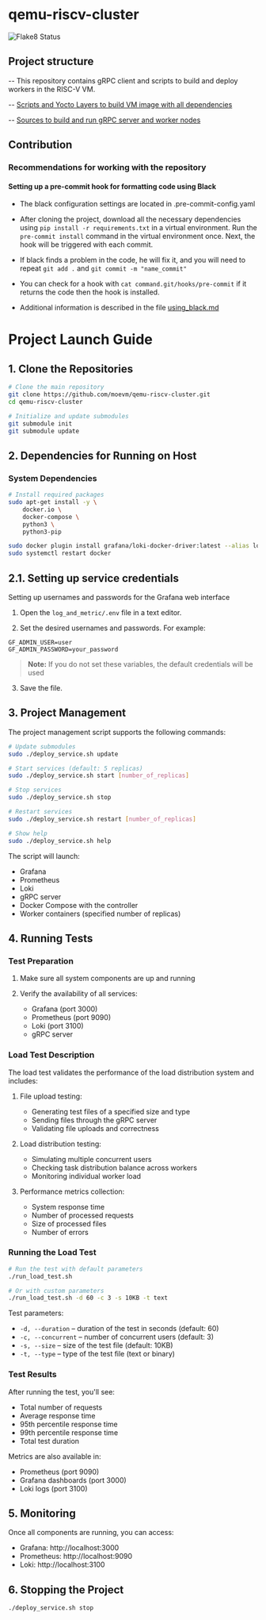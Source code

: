 # qemu-riscv-cluster

![Flake8 Status](https://img.shields.io/github/actions/workflow/status/moevm/qemu-riscv-cluster/.github/workflows/flake8.yml?branch=main&label=Flake8%20Check)

## Project structure
-- This repository contains gRPC client and scripts to build and deploy workers in the RISC-V VM.

-- [Scripts and Yocto Layers to build VM image with all dependencies](https://github.com/moevm/vm_build_risc_v)

-- [Sources to build and run gRPC server and worker nodes](https://github.com/moevm/grpc_server)

## Contribution

### Recommendations for working with the repository

#### Setting up a pre-commit hook for formatting code using Black

- The black configuration settings are located in .pre-commit-config.yaml

- After cloning the project, download all the necessary dependencies using `pip install -r requirements.txt` in a virtual environment. Run the `pre-commit install` command in the virtual environment once. Next, the hook will be triggered with each commit.

- If black finds a problem in the code, he will fix it, and you will need to repeat `git add .` and `git commit -m "name_commit"`

- You can check for a hook with `cat command.git/hooks/pre-commit` if it returns the code then the hook is installed.

- Additional information is described in the file [using_black.md](wiki/using_black.md)

# Project Launch Guide

## 1. Clone the Repositories

```bash
# Clone the main repository
git clone https://github.com/moevm/qemu-riscv-cluster.git
cd qemu-riscv-cluster

# Initialize and update submodules
git submodule init
git submodule update
```

## 2. Dependencies for Running on Host

### System Dependencies

```bash
# Install required packages
sudo apt-get install -y \
    docker.io \
    docker-compose \
    python3 \
    python3-pip
```
```bash
sudo docker plugin install grafana/loki-docker-driver:latest --alias loki --grant-all-permissions
sudo systemctl restart docker
```

## 2.1. Setting up service credentials

Setting up usernames and passwords for the Grafana web interface

1. Open the `log_and_metric/.env` file in a text editor.

2. Set the desired usernames and passwords. For example:

```env
GF_ADMIN_USER=user
GF_ADMIN_PASSWORD=your_password
```

> **Note:**
> If you do not set these variables, the default credentials will be used

3. Save the file.

## 3. Project Management

The project management script supports the following commands:

```bash
# Update submodules
sudo ./deploy_service.sh update

# Start services (default: 5 replicas)
sudo ./deploy_service.sh start [number_of_replicas]

# Stop services
sudo ./deploy_service.sh stop

# Restart services
sudo ./deploy_service.sh restart [number_of_replicas]

# Show help
sudo ./deploy_service.sh help
```

The script will launch:

* Grafana
* Prometheus
* Loki
* gRPC server
* Docker Compose with the controller
* Worker containers (specified number of replicas)

## 4. Running Tests

### Test Preparation

1. Make sure all system components are up and running
2. Verify the availability of all services:

   * Grafana (port 3000)
   * Prometheus (port 9090)
   * Loki (port 3100)
   * gRPC server

### Load Test Description

The load test validates the performance of the load distribution system and includes:

1. File upload testing:

   * Generating test files of a specified size and type
   * Sending files through the gRPC server
   * Validating file uploads and correctness

2. Load distribution testing:

   * Simulating multiple concurrent users
   * Checking task distribution balance across workers
   * Monitoring individual worker load

3. Performance metrics collection:

   * System response time
   * Number of processed requests
   * Size of processed files
   * Number of errors

### Running the Load Test

```bash
# Run the test with default parameters
./run_load_test.sh

# Or with custom parameters
./run_load_test.sh -d 60 -c 3 -s 10KB -t text
```

Test parameters:

* `-d, --duration` – duration of the test in seconds (default: 60)
* `-c, --concurrent` – number of concurrent users (default: 3)
* `-s, --size` – size of the test file (default: 10KB)
* `-t, --type` – type of the test file (text or binary)

### Test Results

After running the test, you'll see:

* Total number of requests
* Average response time
* 95th percentile response time
* 99th percentile response time
* Total test duration

Metrics are also available in:

* Prometheus (port 9090)
* Grafana dashboards (port 3000)
* Loki logs (port 3100)

## 5. Monitoring

Once all components are running, you can access:

* Grafana: http://localhost:3000
* Prometheus: http://localhost:9090
* Loki: http://localhost:3100

## 6. Stopping the Project

```bash
./deploy_service.sh stop
```